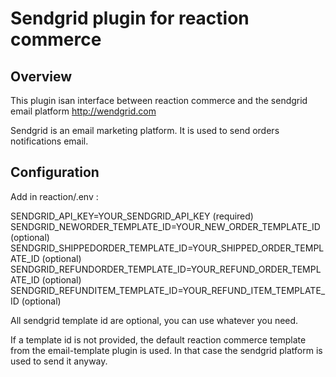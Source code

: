 # Sendgrid plugin for reaction commerce

## Overview

This plugin isan interface between reaction commerce and the sendgrid email platform http://wendgrid.com

Sendgrid is an email marketing platform. It is used to send orders notifications email.

## Configuration

Add in reaction/.env :

SENDGRID_API_KEY=YOUR_SENDGRID_API_KEY   (required)
SENDGRID_NEWORDER_TEMPLATE_ID=YOUR_NEW_ORDER_TEMPLATE_ID  (optional)
SENDGRID_SHIPPEDORDER_TEMPLATE_ID=YOUR_SHIPPED_ORDER_TEMPLATE_ID  (optional)
SENDGRID_REFUNDORDER_TEMPLATE_ID=YOUR_REFUND_ORDER_TEMPLATE_ID  (optional)
SENDGRID_REFUNDITEM_TEMPLATE_ID=YOUR_REFUND_ITEM_TEMPLATE_ID  (optional)

All sendgrid template id are optional, you can use whatever you need.

If a template id is not provided, the default reaction commerce template from the email-template plugin is used. In that case the sendgrid platform is used to send it anyway.

